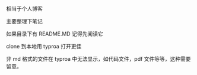 相当于个人博客

主要整理下笔记

如果目录下有 README.MD 记得先阅读它

clone 到本地用 typroa 打开更佳

非 md 格式的文件在 typroa 中无法显示，如代码文件，pdf 文件等等，这种需要留意。
